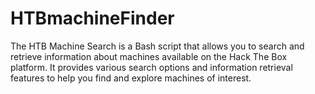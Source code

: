 # HTBmachineFinder
The HTB Machine Search is a Bash script that allows you to search and retrieve information about machines available on the Hack The Box platform. It provides various search options and information retrieval features to help you find and explore machines of interest.
